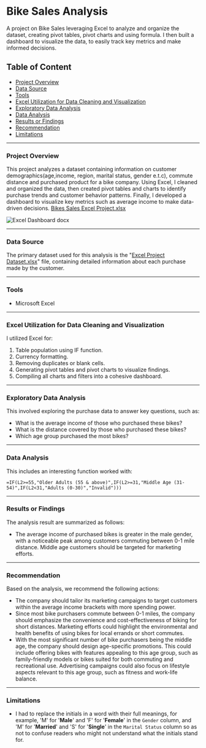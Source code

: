 # Bike Sales Analysis
A project on Bike Sales leveraging Excel to analyze and organize the dataset, creating pivot tables, pivot charts and using formula. I then built a dashboard to visualize the data,  to easily track key metrics and make informed decisions.

## Table of Content
- [Project Overview](#project-overview)
- [Data Source](#data-source)
- [Tools](#tools)
- [Excel Utilization for Data Cleaning and Visualization](#excel-utilization-for-data-cleaning-and-visualization)
- [Exploratory Data Analysis](#exploratory-data-analysis)
- [Data Analysis](#data-analysis)
- [Results or Findings](#results-or-findings)
- [Recommendation](#recommendation)
- [Limitations](#limitations)

---
### Project Overview
This project analyzes a dataset containing information on customer demographics(age,income, region, marital status, gender e.t.c), commute distance and purchased product for a bike company. Using Excel, I cleaned and organized the data, then created pivot tables and charts to identify purchase trends and customer behavior patterns. Finally, I developed a dashboard to visualize key metrics such as average income to make data-driven decisions. [Bikes Sales Excel Project.xlsx](https://github.com/user-attachments/files/16805824/Bikes.Sales.Excel.Project.xlsx)

![Excel Dashboard docx](https://github.com/user-attachments/assets/0f0c99b0-4740-4907-89d4-9e75d59d3ce7)

---
### Data Source
The primary dataset used for this analysis is the "[Excel Project Dataset.xlsx](https://github.com/user-attachments/files/16805832/Excel.Project.Dataset.xlsx)" file, containing detailed information about each purchase made by the customer.

---
### Tools
- Microsoft Excel

---
### Excel Utilization for Data Cleaning and Visualization
I utilized Excel for:
1. Table population using IF function.
2. Currency formatting.
3. Removing duplicates or blank cells.
4. Generating pivot tables and pivot charts to visualize findings.
5. Compiling all charts and filters into a cohesive dashboard.

---
### Exploratory Data Analysis
This involved exploring the purchase data to answer key questions, such as:
- What is the average income of those who purchased these bikes?
- What is the distance covered by those who purchased these bikes?
- Which age group purchased the most bikes?

---
### Data Analysis
This includes an interesting function worked with:
```IF function
=IF(L2>=55,"Older Adults (55 & above)",IF(L2>=31,"Middle Age (31-54)",IF(L2<31,"Adults (0-30)","Invalid")))
```

---
### Results or Findings
The analysis result are summarized as follows:
- The average income of purchased bikes is greater in the male gender, with a noticeable peak among customers commuting between 0-1 mile distance. Middle age customers should be targeted for marketing efforts. 

---
### Recommendation
Based on the analysis, we recommend the following actions:
- The company should tailor its marketing campaigns to target customers within the average income brackets with more spending power.
- Since most bike purchasers commute between 0-1 miles, the company should emphasize the convenience and cost-effectiveness of biking for short distances. Marketing efforts could highlight the environmental and health benefits of using bikes for local errands or short commutes.
- With the most significant number of bike purchasers being the middle age, the company should design age-specific promotions. This could include offering bikes with features appealing to this age group, such as family-friendly models or bikes suited for both commuting and recreational use. Advertising campaigns could also focus on lifestyle aspects relevant to this age group, such as fitness and work-life balance.
---

### Limitations
- I had to replace the initials in a word with their full meanings, for example, 'M' for '**Male**' and 'F' for '**Female**' in the `Gender` column, and 'M' for '**Married**' and 'S' for '**Single**' in the `Marital Status` column so as not to confuse readers who might not understand what the initials stand for.








